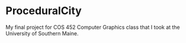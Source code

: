 # ProceduralCity
My final project for COS 452 Computer Graphics class that I took at the University of Southern Maine.
